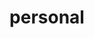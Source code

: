 ---
layout: posts_by_category
categories: personal
title: personal
permalink: /category/personal
---